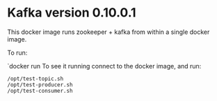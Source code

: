 # Kafka version 0.10.0.1

This docker image runs zookeeper + kafka from within a single docker image.

To run:

`docker run 
To see it running connect to the docker image, and run:

```
/opt/test-topic.sh
/opt/test-producer.sh
/opt/test-consumer.sh
```